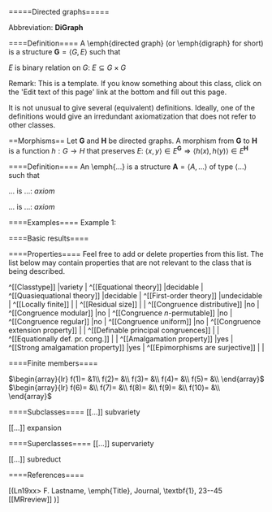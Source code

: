 =====Directed graphs=====

Abbreviation: **DiGraph**

====Definition====
A \emph{directed graph} (or \emph{digraph} for short) is a structure $\mathbf{G}=\langle G,E\rangle$ such that

$E$ is binary relation on $G$:  $E\subseteq G\times G$

Remark: This is a template.
If you know something about this class, click on the 'Edit text of this page' link at the bottom and fill out this page.

It is not unusual to give several (equivalent) definitions. Ideally, one of the definitions would give an irredundant axiomatization that does not refer to other classes.

==Morphisms==
Let $\mathbf{G}$ and $\mathbf{H}$ be directed graphs. A morphism from $\mathbf{G}$ to $\mathbf{H}$ is a function $h:G\rightarrow H$ that preserves $E$: 
$\langle x,y\rangle\in E^{\mathbf G}\Longrightarrow \langle h(x), h(y)\rangle\in E^{\mathbf H}$

====Definition====
An \emph{...} is a structure $\mathbf{A}=\langle A,...\rangle$ of type $\langle
...\rangle$ such that

$...$ is ...:  $axiom$
  
$...$ is ...:  $axiom$

====Examples====
Example 1: 

====Basic results====


====Properties====
Feel free to add or delete properties from this list. The list below may contain properties that are not relevant to the class that is being described.

^[[Classtype]]                        |variety  |
^[[Equational theory]]                |decidable |
^[[Quasiequational theory]]           |decidable |
^[[First-order theory]]               |undecidable |
^[[Locally finite]]                   | |
^[[Residual size]]                    | |
^[[Congruence distributive]]          |no |
^[[Congruence modular]]               |no |
^[[Congruence $n$-permutable]]        |no |
^[[Congruence regular]]               |no |
^[[Congruence uniform]]               |no |
^[[Congruence extension property]]    | |
^[[Definable principal congruences]]  | |
^[[Equationally def. pr. cong.]]      | |
^[[Amalgamation property]]            |yes |
^[[Strong amalgamation property]]     |yes |
^[[Epimorphisms are surjective]]      | |

====Finite members====

$\begin{array}{lr}
  f(1)= &1\\
  f(2)= &\\
  f(3)= &\\
  f(4)= &\\
  f(5)= &\\
\end{array}$     
$\begin{array}{lr}
  f(6)= &\\
  f(7)= &\\
  f(8)= &\\
  f(9)= &\\
  f(10)= &\\
\end{array}$


====Subclasses====
  [[...]] subvariety

  [[...]] expansion


====Superclasses====
  [[...]] supervariety

  [[...]] subreduct


====References====

[(Ln19xx>
F. Lastname, \emph{Title}, Journal, \textbf{1}, 23--45 [[MRreview]] 
)]


